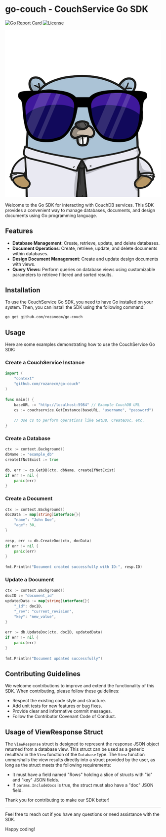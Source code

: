 # go-couch - CouchService Go SDK
<p align="center">

[![Go Report Card](https://goreportcard.com/badge/github.com/rozanecm/go-couch)](https://goreportcard.com/report/github.com/rozanecm/go-couch)
[![License](https://img.shields.io/badge/License-Apache_2.0-blue.svg)](https://opensource.org/licenses/Apache-2.0)
</p>

![Logo](logo.png)

Welcome to the Go SDK for interacting with CouchDB services. This SDK provides a convenient way to manage
databases, documents, and design documents using Go programming language.

## Features

- **Database Management**: Create, retrieve, update, and delete databases.
- **Document Operations**: Create, retrieve, update, and delete documents within databases.
- **Design Document Management**: Create and update design documents with views.
- **Query Views**: Perform queries on database views using customizable parameters to retrieve filtered and sorted
  results.

## Installation

To use the CouchService Go SDK, you need to have Go installed on your system. Then, you can install the SDK using the
following command:

```bash
go get github.com/rozanecm/go-couch
```

## Usage

Here are some examples demonstrating how to use the CouchService Go SDK:

### Create a CouchService Instance

```go
import (
	"context"
	"github.com/rozanecm/go-couch"
)

func main() {
    baseURL := "http://localhost:5984" // Example CouchDB URL
    cs := couchservice.GetInstance(baseURL, "username", "password")
    
    // Use cs to perform operations like GetDB, CreateDoc, etc.
}
```

### Create a Database

```go
ctx := context.Background()
dbName := "example_db"
createIfNotExist := true

db, err := cs.GetDB(ctx, dbName, createIfNotExist)
if err != nil {
    panic(err)
}
```

### Create a Document

```go
ctx := context.Background()
docData := map[string]interface{}{
    "name": "John Doe",
    "age": 30,
}

resp, err := db.CreateDoc(ctx, docData)
if err != nil {
    panic(err)
}

fmt.Println("Document created successfully with ID:", resp.ID)
```

### Update a Document

```go
ctx := context.Background()
docID := "document_id"
updatedData := map[string]interface{}{
    "_id": docID,
    "_rev": "current_revision",
    "key": "new_value",
}

err := db.UpdateDoc(ctx, docID, updatedData)
if err != nil {
    panic(err)
}

fmt.Println("Document updated successfully")
```

## Contributing Guidelines

We welcome contributions to improve and extend the functionality of this SDK. When contributing, please follow these
guidelines:

- Respect the existing code style and structure.
- Add unit tests for new features or bug fixes.
- Provide clear and informative commit messages.
- Follow the Contributor Covenant Code of Conduct.

## Usage of ViewResponse Struct

The `ViewResponse` struct is designed to represent the response JSON object returned from a database view. This struct
can be used as a generic resultVar in the `View` function of the `Database` type. The `View` function unmarshalls the
view results directly into a struct provided by the user, as long as the struct meets the following requirements:

- It must have a field named "Rows" holding a slice of structs with "id" and "key" JSON fields.
- If `params.IncludeDocs` is true, the struct must also have a "doc" JSON field.

Thank you for contributing to make our SDK better!

---

Feel free to reach out if you have any questions or need assistance with the SDK.

Happy coding!

```